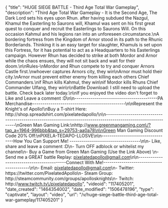 {
    "title": "HUGE SIEGE BATTLE - Third Age Total War Gameplay",
    "description": "Third Age Total War Gameplay - It is the Second Age, The Dark Lord sets his eyes upon Rhun. after having subdued the Nazgul, Khamul the Easterling to Saurons will, Khamul was sent on his first great quest to conquer and recruit the Easterlings to Saurons Will. On this occasion Kahmul and his legions ran into an unforeseen circumstance.\nA bordering fortress from the Kingdom of Arnor stood in its path to the Rhunic Borderlands. Thinking it is an easy target for slaughter, Khamuls is set upon this Fortress, for it has potential to act as a Headquarters to his Easterlings campaign. However Rhun has decided to strike at both Mordor and Arnor while the chaos ensues, they will not sit back and wait for their doom.\n\nRules-\nMordor and Rhun compete to try and conquer Arnors Castle first.\nwhoever captures Arnors city, they win\nArnor must hold their city.\nArnor must prevent either enemy from killing each others Chief Commanders.\nif Rhun kills Kahmul, they win\nif Mordor kills Rhuns Chief Commander Ulfang, they win\n\nBattle Download:  I still need to upload the battle.  Check back later today.\n\nIf you enjoyed the video don't forget to Like and Leave a comment :D\n\n-----------------------------------------PA Merchandise----------------------------------------------\n\nRepresent the Knight's of Apollo!\nBuy a T-shirt Here: http:\/\/shop.spreadshirt.com\/pixelatedapollo\/\n\n---------------------------------------------------------------------------------------------------------------\nGreen Man Gaming Link:\nhttp:\/\/www.greenmangaming.com\/?tap_a=1964-996bbb&tap_s=29753-aa0a78\n\nGreen Man Gaming Discount Code 20% Off:\nPIXELA-TEDAPO-LLOSVE\n\n----------------------------------How You Can Support Me! -----------------------------------\n\n- Like, share and leave a comment :D\n- Turn OFF adblock or whitelist my channel\n- Buy a Game from Green Man Gaming (Use the Link Above) \n- Send me a GREAT battle Replay: pixelatedapollo@gmail.com\n\n------------------------------------------Connect With Me!-----------------------------------------\n\n- Email: pixelatedapollo@gmail.com\n- Twitter: https:\/\/twitter.com\/PixelatedApollo\n- Steam Group:  http:\/\/steamcommunity.com\/groups\/apollosknights\n- Twitch: http:\/\/www.twitch.tv\/pixelatedapollo",
    "videoid": "117405201",
    "date_created": "1464354002",
    "date_modified": "1506478196",
    "type": "captivate",
    "layout": "video",
    "url": "\/v\/huge-siege-battle-third-age-total-war-gameplay\/117405201"
}